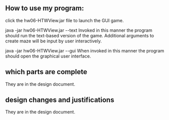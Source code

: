 ## How to use my program:

click the hw06-HTWView.jar file to launch the GUI game.

java -jar hw06-HTWView.jar --text
Invoked in this manner the program should run the text-based version of the game.
Additional arguments to create maze will be input by user interactively.


java -jar hw06-HTWView.jar --gui
When invoked in this manner the program should open the graphical user interface.


## which parts are complete
They are in the design document.

## design changes and justifications
They are in the design document.
